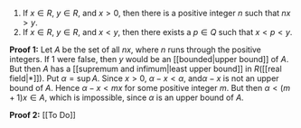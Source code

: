 1. If $x\in R$, $y\in R$, and $x>0$, then there is a positive integer $n$ such that $nx>y$.
2. If $x\in R$, $y\in R$, and $x<y$, then there exists a $p\in Q$ such that $x<p<y$.

**Proof 1:**
Let $A$ be the set of all $nx$, where $n$ runs through the positive integers. If 1 were false, then $y$ would be an [[bounded|upper bound]] of $A$. But then $A$ has a [[supremum and infimum|least upper bound]] in $R$([[real field|*]]). Put $\alpha=\sup A$. Since $x>0$, $\alpha-x<\alpha$, and$\alpha-x$ is not an upper bound of $A$. Hence $\alpha-x<mx$ for some positive integer $m$. But then $\alpha<(m+1)x\in A$, which is impossible, since $\alpha$ is an upper bound of $A$.

**Proof 2:**
[[To Do]]
